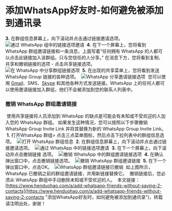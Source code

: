 # 添加WhatsApp好友时-如何避免被添加到通讯录
**3.** 在群组信息屏幕上，向下滚动并点击通过链接邀请选项。
​
![通过 WhatsApp 组中的链接选项邀请](https://p3-juejin.byteimg.com/tos-cn-i-k3u1fbpfcp/009a2bd86ce7445c976d3d3349c3bda0~tplv-k3u1fbpfcp-zoom-1.image)
​
**4.** 在下一个屏幕上，您将看到 WhatsApp 群组邀请链接和一条消息，上面写着“任何拥有 WhatsApp 的人都可以点击此链接加入该群组。只与您信任的人分享。”
​
在消息下方，您将看到复制、共享和撤销链接的选项 - 点击共享链接选项。
​
![在 WhatsApp 中分享群组链接选项](https://p3-juejin.byteimg.com/tos-cn-i-k3u1fbpfcp/5f4ef383a2bc4ffd8149281715826329~tplv-k3u1fbpfcp-zoom-1.image)
​
**5.** 在出现的共享菜单上，您将看到发送 WhatsApp Group 链接的各种选项。
​
![WhatsApp 分享邀请链接选项](https://p3-juejin.byteimg.com/tos-cn-i-k3u1fbpfcp/43408bbafa6d42e3b57bfde55b487217~tplv-k3u1fbpfcp-zoom-1.image)
​
您可以使用 [Gmail](https://www.henduohao.com/tag/gmail "Gmail是Google的免费网络邮件服务，也是世界上用户量最多的邮箱。")、SMS、[Skype](https://www.henduohao.com/tag/skype "Skype是一款通信应用软件，可通过網際網路为电脑、平板电脑和移动设备提供与其他联网设备或传统电话/智能手机间进行视频通话和语音通话的服务。") 和其他各种方式发送链接。
​
WhatsApp 上的任何人都可以使用邀请链接加入群组，他们不会被添加到您的联系人列表中。
​
### 撤销 WhatsApp 群组邀请链接
​
使用共享链接将人员添加到 WhatsApp 的缺点是可能会有未知或不受欢迎的人加入您的 WhatsApp 群组。
​
如果发生这种情况，您可以按照以下步骤撤销 WhatsApp Group Invite Link 并将其替换为新的 WhatsApp Group Invite Link。
​
**1.** 打开WhatsApp 群组> 点击三点菜单图标，然后点击下拉列表中的群组信息选项。
​
![打开 WhatsApp 群组信息](https://p3-juejin.byteimg.com/tos-cn-i-k3u1fbpfcp/1d1862f5e6b7469fa89c6360174071c5~tplv-k3u1fbpfcp-zoom-1.image)
​
**2.** 在群组信息屏幕上，向下滚动并点击通过链接邀请选项。
​
![通过 WhatsApp 中的链接选项邀请](https://p3-juejin.byteimg.com/tos-cn-i-k3u1fbpfcp/0ba487d71fda484daa534567dbe61115~tplv-k3u1fbpfcp-zoom-1.image)
​
**3.** 在下一个屏幕上，向下滚动并点击撤销链接 选项。
​
![撤销 WhatsApp 中的群组邀请链接选项](https://p3-juejin.byteimg.com/tos-cn-i-k3u1fbpfcp/676f9169068b403bb51dc23dae7d2e5e~tplv-k3u1fbpfcp-zoom-1.image)
​
**4.** 在确认弹出窗口中，点击撤销链接选项。
​
![撤销 WhatsApp 群组邀请链接](https://p3-juejin.byteimg.com/tos-cn-i-k3u1fbpfcp/06491d0c20a742248890edbb771b447e~tplv-k3u1fbpfcp-zoom-1.image)
​
**5.** 在下一个弹出窗口中，点击OK。
​
![WhatsApp 群组邀请链接已撤销](https://p3-juejin.byteimg.com/tos-cn-i-k3u1fbpfcp/dea131e25c7041d3bf1fb0bc6506148e~tplv-k3u1fbpfcp-zoom-1.image)
​
如上图所示，WhatsApp 已撤销之前的群组邀请链接，并用新链接替换它。
​
撤销链接后，您必须从 WhatsApp 群组中手动删除未知或不受欢迎的人。
​
本文链接：[https://www.henduohao.com/a/add-whatsapp-friends-without-saving-2-contacts](https://www.henduohao.com/a/add-whatsapp-friends-without-saving-2-contacts "添加WhatsApp好友时，如何避免被添加到通讯录")，转载请注明出处，谢谢！